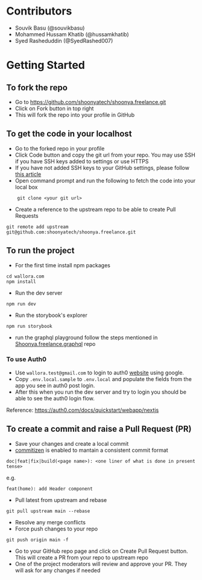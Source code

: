 # Contributors

- Souvik Basu (@souvikbasu)
- Mohammed Hussam Khatib (@hussamkhatib)
- Syed Rasheduddin (@SyedRashed007)

# Getting Started

## To fork the repo

- Go to https://github.com/shoonyatech/shoonya.freelance.git
- Click on Fork button in top right
- This will fork the repo into your profile in GitHub

## To get the code in your localhost

- Go to the forked repo in your profile
- Click Code button and copy the git url from your repo. You may use SSH if you have SSH keys added to settings or use HTTPS
- If you have not added SSH keys to your GitHub settings, please follow [this article](https://docs.github.com/en/github/authenticating-to-github/adding-a-new-ssh-key-to-your-github-account)
- Open command prompt and run the following to fetch the code into your local box

```
    git clone <your git url>
```

- Create a reference to the upstream repo to be able to create Pull Requests

```
git remote add upstream git@github.com:shoonyatech/shoonya.freelance.git
```

## To run the project

- For the first time install npm packages

```
cd wallora.com
npm install
```

- Run the dev server

```
npm run dev
```

- Run the storybook's explorer

```
npm run storybook
```

- run the graphql playground
  follow the steps mentioned in [Shoonya.freelance.graphql](https://github.com/shoonyatech/shoonya.freelance.graphql) repo

### To use Auth0

- Use `wallora.test@gmail.com` to login to auth0 [website](https://auth0.auth0.com/u/login/) using google.
- Copy `.env.local.sample` to `.env.local` and populate the fields from the app you see in auth0 post login.
- After this when you run the dev server and try to login you should be able to see the auth0 login flow.

Reference: https://auth0.com/docs/quickstart/webapp/nextjs

## To create a commit and raise a Pull Request (PR)

- Save your changes and create a local commit
- [commitizen](https://github.com/commitizen/cz-cli) is enabled to mantain a consistent commit format

```
doc|feat|fix|build(<page name>): <one liner of what is done in present tense>
```

e.g.

```
feat(home): add Header component
```

- Pull latest from upstream and rebase

```
git pull upstream main --rebase
```

- Resolve any merge conflicts
- Force push changes to your repo

```
git push origin main -f
```

- Go to your GitHub repo page and click on Create Pull Request button. This will create a PR from your repo to upstream repo
- One of the project moderators will review and approve your PR. They will ask for any changes if needed
